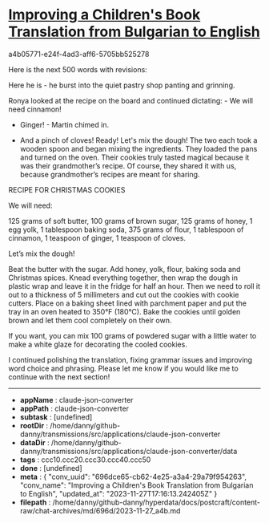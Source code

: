 # [Improving a Children's Book Translation from Bulgarian to English](https://claude.ai/chat/696dce65-cb62-4e25-a3a4-29a79f954263)

a4b05771-e24f-4ad3-aff6-5705bb525278

Here is the next 500 words with revisions:

Here he is - he burst into the quiet pastry shop panting and grinning.  

Ronya looked at the recipe on the board and continued dictating: - We will need cinnamon!  

- Ginger! - Martin chimed in.  

- And a pinch of cloves! Ready! Let's mix the dough! The two each took a wooden spoon and began mixing the ingredients. They loaded the pans and turned on the oven. Their cookies truly tasted magical because it was their grandmother’s recipe. Of course, they shared it with us, because grandmother’s recipes are meant for sharing.


RECIPE FOR CHRISTMAS COOKIES

We will need:  

125 grams of soft butter, 100 grams of brown sugar, 125 grams of honey, 1 egg yolk, 1 tablespoon baking soda, 375 grams of flour, 1 tablespoon of cinnamon, 1 teaspoon of ginger, 1 teaspoon of cloves.


Let’s mix the dough!  

Beat the butter with the sugar. Add honey, yolk, flour, baking soda and Christmas spices.  Knead everything together, then wrap the dough in plastic wrap and leave it in the fridge for half an hour. Then we need to roll it out to a thickness of 5 millimeters and cut out the cookies with cookie cutters. Place on a baking sheet lined with parchment paper and put the tray in an oven heated to 350°F (180°C). Bake the cookies until golden brown and let them cool completely on their own.  

If you want, you can mix 100 grams of powdered sugar with a little water to make a white glaze for decorating the cooled cookies.

I continued polishing the translation, fixing grammar issues and improving word choice and phrasing. Please let me know if you would like me to continue with the next section!

---

* **appName** : claude-json-converter
* **appPath** : claude-json-converter
* **subtask** : [undefined]
* **rootDir** : /home/danny/github-danny/transmissions/src/applications/claude-json-converter
* **dataDir** : /home/danny/github-danny/transmissions/src/applications/claude-json-converter/data
* **tags** : ccc10.ccc20.ccc30.ccc40.ccc50
* **done** : [undefined]
* **meta** : {
  "conv_uuid": "696dce65-cb62-4e25-a3a4-29a79f954263",
  "conv_name": "Improving a Children's Book Translation from Bulgarian to English",
  "updated_at": "2023-11-27T17:16:13.242405Z"
}
* **filepath** : /home/danny/github-danny/hyperdata/docs/postcraft/content-raw/chat-archives/md/696d/2023-11-27_a4b.md
